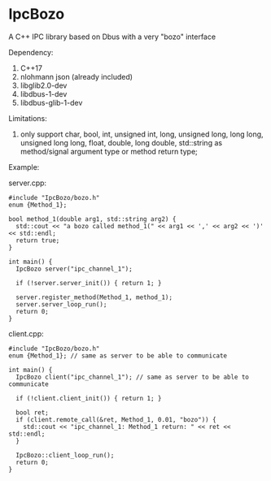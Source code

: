 # IpcBozo

A C++ IPC library based on Dbus with a very "bozo" interface

Dependency:
1. C++17
2. nlohmann json (already included)
3. libglib2.0-dev
4. libdbus-1-dev 
5. libdbus-glib-1-dev

Limitations:
1. only support char, bool, int, unsigned int, long, unsigned long, long long, unsigned long long, float, double, long double, std::string as method/signal argument type or method return type;

Example:

  server.cpp:
  
    #include "IpcBozo/bozo.h"
    enum {Method_1};
    
    bool method_1(double arg1, std::string arg2) {
      std::cout << "a bozo called method_1(" << arg1 << ',' << arg2 << ')' << std::endl;
      return true;
    }
    
    int main() {
      IpcBozo server("ipc_channel_1");
      
      if (!server.server_init()) { return 1; }

      server.register_method(Method_1, method_1);
      server.server_loop_run();
      return 0;
    }

  client.cpp:
  
    #include "IpcBozo/bozo.h"
    enum {Method_1}; // same as server to be able to communicate
    
    int main() {
      IpcBozo client("ipc_channel_1"); // same as server to be able to communicate

      if (!client.client_init()) { return 1; }

      bool ret;
      if (client.remote_call(&ret, Method_1, 0.01, "bozo")) {
        std::cout << "ipc_channel_1: Method_1 return: " << ret << std::endl;
      }

      IpcBozo::client_loop_run();
      return 0;
    }
    
